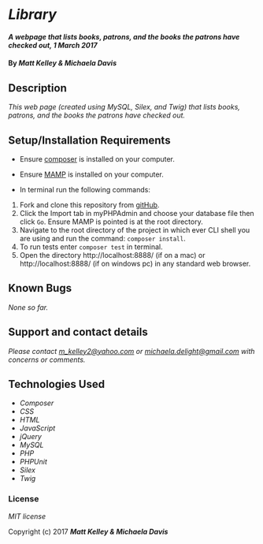 # _Library_

#### _A webpage that lists books, patrons, and the books the patrons have checked out, 1 March 2017_

#### By _**Matt Kelley & Michaela Davis**_

## Description

_This web page (created using MySQL, Silex, and Twig) that lists books, patrons, and the books the patrons have checked out._

## Setup/Installation Requirements

* Ensure [composer](https://getcomposer.org/) is installed on your computer.
* Ensure [MAMP](https://www.mamp.info/en/) is installed on your computer.

* In terminal run the following commands:

1. Fork and clone this repository from [gitHub](https://github.com/Michaela-Davis/php_library.git).
2. Click the Import tab in myPHPAdmin and choose your database file then click `Go`. Ensure MAMP is pointed is at the root directory.
3. Navigate to the root directory of the project in which ever CLI shell you are using and run the command: `composer install`.
4. To run tests enter `composer test` in terminal.
5. Open the directory http://localhost:8888/ (if on a mac) or http://localhost:8888/ (if on windows pc) in any standard web browser.

## Known Bugs

_None so far._

## Support and contact details

_Please contact m_kelley2@yahoo.com or michaela.delight@gmail.com with concerns or comments._

## Technologies Used

* _Composer_
* _CSS_
* _HTML_
* _JavaScript_
* _jQuery_
* _MySQL_
* _PHP_
* _PHPUnit_
* _Silex_
* _Twig_

### License

*MIT license*

Copyright (c) 2017 **_Matt Kelley & Michaela Davis_**
